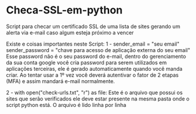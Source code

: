 # Checa-SSL-em-python
Script para checar um certificado SSL de uma lista de sites gerando um alerta via e-mail caso algum esteja próximo a vencer

Existe e coisas importantes neste Script:
1 - sender_email = "seu email"
    sender_password = "chave para acesso de aplicação externa do seu email"
Esse password não é o seu password do e-mail, dentro do gerenciamento da sua conta google você cria password para serem utilizados em aplicações terceiras, ele é gerado automaticamente quando você manda criar.
Ao tentar usar a 1º vez você deverá autentivar o fator de 2 etapas (MFA) e assim mandará e-mail normalmente.

2 - with open("check-urls.txt", "r") as file:
Este é o arquivo que possui os sites que serão verificados ele deve estar presente na mesma pasta onde o script python está.
O arquivo é lido linha por linha
